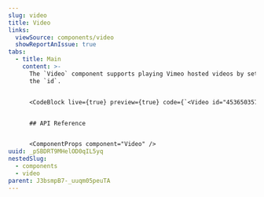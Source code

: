 ```yaml
---
slug: video
title: Video
links:
  viewSource: components/video
  showReportAnIssue: true
tabs:
  - title: Main
    content: >-
      The `Video` component supports playing Vimeo hosted videos by setting
      the `id`.


      <CodeBlock live={true} preview={true} code={`<Video id="453650357" />`} language={"tsx"} />


      ## API Reference


      <ComponentProps component="Video" />
uuid: _pSBDRT9MHelOD0qIL5yq
nestedSlug:
  - components
  - video
parent: J3bsmpB7-_uuqm05peuTA
---
```

